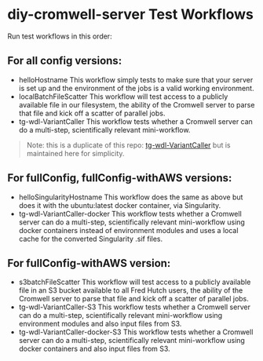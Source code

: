 # diy-cromwell-server Test Workflows
Run test workflows in this order:

## For all config versions:
-  helloHostname
  This workflow simply tests to make sure that your server is set up and the environment of the jobs is a valid working environment.
-  localBatchFileScatter
  This workflow will test access to a publicly available file in our filesystem, the ability of the Cromwell server to parse that file and kick off a scatter of parallel jobs.
-  tg-wdl-VariantCaller
  This workflow tests whether a Cromwell server can do a multi-step, scientifically relevant mini-workflow.  
  > Note: this is a duplicate of this repo: [tg-wdl-VariantCaller](https://github.com/FredHutch/tg-wdl-VariantCaller) but is maintained here for simplicity.  



## For fullConfig, fullConfig-withAWS versions:
-  helloSingularityHostname
  This workflow does the same as above but does it with the ubuntu:latest docker container, via Singularity.
-  tg-wdl-VariantCaller-docker
  This workflow tests whether a Cromwell server can do a multi-step, scientifically relevant mini-workflow using docker containers instead of environment modules and uses a local cache for the converted Singularity .sif files.  


## For fullConfig-withAWS version:
-  s3batchFileScatter
  This workflow will test access to a publicly available file in an S3 bucket available to all Fred Hutch users, the ability of the Cromwell server to parse that file and kick off a scatter of parallel jobs.
-  tg-wdl-VariantCaller-S3
  This workflow tests whether a Cromwell server can do a multi-step, scientifically relevant mini-workflow using environment modules and also input files from S3.
- tg-wdl-VariantCaller-docker-S3
  This workflow tests whether a Cromwell server can do a multi-step, scientifically relevant mini-workflow using docker containers and also input files from S3.
